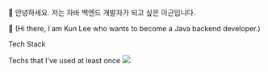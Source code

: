 👋 안녕하세요. 저는 자바 백엔드 개발자가 되고 싶은 이근입니다.</p>
👋 (Hi there, I am Kun Lee who wants to become a Java backend developer.)

<p>Tech Stack</p>
Techs that I've used at least once

<img src="https://img.shields.io/badge/java-3766AB?style=flat-square&logo=java&logoColor=white"/>

<!--
**leeguen/leeguen** is a ✨ _special_ ✨ repository because its `README.md` (this file) appears on your GitHub profile.

Here are some ideas to get you started:

- 🔭 I’m currently working on ...
- 🌱 I’m currently learning ...
- 👯 I’m looking to collaborate on ...
- 🤔 I’m looking for help with ...
- 💬 Ask me about ...
- 📫 How to reach me: ...
- 😄 Pronouns: ...
- ⚡ Fun fact: ...
-->
